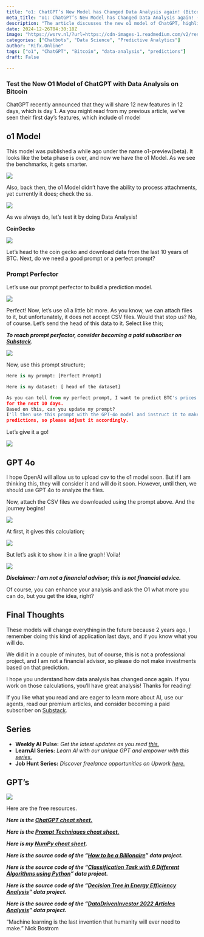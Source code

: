 ```yaml
---
title: "o1: ChatGPT’s New Model has Changed Data Analysis again! (Bitcoin Analysis!)"
meta_title: "o1: ChatGPT’s New Model has Changed Data Analysis again! (Bitcoin Analysis!)"
description: "The article discusses the new o1 model of ChatGPT, highlighting its enhanced capabilities for data analysis, specifically on Bitcoin. It outlines the models ability to process attachments and perform predictions using historical data. The author demonstrates how to utilize the o1 model alongside GPT-4o for analyzing Bitcoin price trends and visualizing the results. The article emphasizes the advancements in data analysis tools and encourages readers to explore these features while noting that the author is not a financial advisor."
date: 2024-12-26T04:30:18Z
image: "https://wsrv.nl/?url=https://cdn-images-1.readmedium.com/v2/resize:fit:800/1*c_NC21VlBAsUh1uy68v5gQ.jpeg"
categories: ["Chatbots", "Data Science", "Predictive Analytics"]
author: "Rifx.Online"
tags: ["o1", "ChatGPT", "Bitcoin", "data-analysis", "predictions"]
draft: False

---
```






### Test the New O1 Model of ChatGPT with Data Analysis on Bitcoin



ChatGPT recently announced that they will share 12 new features in 12 days, which is day 1\. As you might read from my previous article, we’ve seen their first day’s features, which include o1 model


## o1 Model

This model was published a while ago under the name o1\-preview(beta). It looks like the beta phase is over, and now we have the o1 Model. As we see the benchmarks, it gets smarter.

![](https://wsrv.nl/?url=https://cdn-images-1.readmedium.com/v2/resize:fit:800/1*PFRbsrUh03AvnPzq7cXjCw.png)

Also, back then, the o1 Model didn’t have the ability to process attachments, yet currently it does; check the ss.

![](https://wsrv.nl/?url=https://cdn-images-1.readmedium.com/v2/resize:fit:800/1*0AyvxEcozvhy3CN10vtOLg.png)

As we always do, let’s test it by doing Data Analysis!

**CoinGecko**

![](https://wsrv.nl/?url=https://cdn-images-1.readmedium.com/v2/resize:fit:800/1*_wc0PtmxKs-G1VeUMsRCUw.png)

Let’s head to the coin gecko and download data from the last 10 years of BTC. Next, do we need a good prompt or a perfect prompt?


### Prompt Perfector

Let’s use our prompt perfector to build a prediction model.

![](https://wsrv.nl/?url=https://cdn-images-1.readmedium.com/v2/resize:fit:800/1*NP011v_zXjeHmlW-qdD6nA.png)

Perfect! Now, let’s use o1 a little bit more. As you know, we can attach files to it, but unfortunately, it does not accept CSV files. Would that stop us? No, of course. Let’s send the head of this data to it. Select like this;

***To reach prompt perfector, consider becoming a paid subscriber on [Substack](https://www.learnwithmeai.com/subscribe).***

![](https://wsrv.nl/?url=https://cdn-images-1.readmedium.com/v2/resize:fit:800/1*jNaeiLIBd7fQEJJNo-5isA.png)

Now, use this prompt structure;


```python
Here is my prompt: [Perfect Prompt]

Here is my dataset: [ head of the dataset]

As you can tell from my perfect prompt, I want to predict BTC's prices 
for the next 10 days. 
Based on this, can you update my prompt? 
I'll then use this prompt with the GPT-4o model and instruct it to make 
predictions, so please adjust it accordingly.
```
Let’s give it a go!

![](https://wsrv.nl/?url=https://cdn-images-1.readmedium.com/v2/resize:fit:800/1*wv5RiYRjLkQX87e5QB6Edg.png)


## GPT 4o

I hope OpenAI will allow us to upload csv to the o1 model soon. But if I am thinking this, they will consider it and will do it soon. However, until then, we should use GPT 4o to analyze the files.

Now, attach the CSV files we downloaded using the prompt above. And the journey begins!

![](https://wsrv.nl/?url=https://cdn-images-1.readmedium.com/v2/resize:fit:800/1*kuwnpTW2gI_qhTzjFpm0CQ.png)

At first, it gives this calculation;

![](https://wsrv.nl/?url=https://cdn-images-1.readmedium.com/v2/resize:fit:800/1*WM6f87dB8kG7mHxA3EbAlA.png)

But let’s ask it to show it in a line graph! Voila!

![](https://wsrv.nl/?url=https://cdn-images-1.readmedium.com/v2/resize:fit:800/1*L0f85NN-LKsDvBocr3oRyA.png)

***Disclaimer: I am not a financial advisor; this is not financial advice.***

Of course, you can enhance your analysis and ask the O1 what more you can do, but you get the idea, right?


## Final Thoughts

These models will change everything in the future because 2 years ago, I remember doing this kind of application last days, and if you know what you will do.

We did it in a couple of minutes, but of course, this is not a professional project, and I am not a financial advisor, so please do not make investments based on that prediction.

I hope you understand how data analysis has changed once again. If you work on those calculations, you’ll have great analysis! Thanks for reading!

If you like what you read and are eager to learn more about AI, use our agents, read our premium articles, and consider becoming a paid subscriber on [Substack](https://www.learnwithmeai.com/subscribe).


## Series

* **Weekly AI Pulse:** *Get the latest updates as you read [this.](https://www.learnwithmeai.com/t/weekly-ai-pulse)*
* **LearnAI Series:** *Learn AI with our unique GPT and empower with this [series.](https://www.learnwithmeai.com/p/it-is-time-to-start-learnaiwithme)*
* **Job Hunt Series:** *Discover freelance opportunities on Upwork [here.](https://www.learnwithmeai.com/t/job-hunt-ai)*


## GPT’s

![](https://wsrv.nl/?url=https://cdn-images-1.readmedium.com/v2/resize:fit:800/0*2q6W14C9UoCcSmPG.png)

Here are the free resources.

***Here is the [ChatGPT cheat sheet.](https://gencay.ck.page/chatgpt)***

***Here is the [Prompt Techniques cheat sheet.](https://gencay.ck.page/prompt)***

***Here is my [NumPy cheat sheet](https://gencay.ck.page/).***

***Here is the source code of the “[How to be a Billionaire](https://gencay.ck.page/billionaire)” data project.***

***Here is the source code of the “[Classification Task with 6 Different Algorithms using Python](https://gencay.ck.page/bfd9d41fdc)” data project.***

***Here is the source code of the “[Decision Tree in Energy Efficiency Analysis](https://gencay.ck.page/2df5d07388)” data project.***

***Here is the source code of the “[DataDrivenInvestor 2022 Articles Analysis](https://gencay.ck.page/56510fbc8d)” data project.***

“Machine learning is the last invention that humanity will ever need to make.” Nick Bostrom


